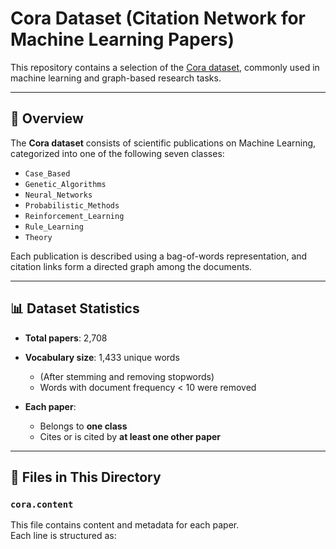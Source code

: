 # Cora Dataset (Citation Network for Machine Learning Papers)

This repository contains a selection of the [Cora dataset](http://www.research.whizbang.com/data), commonly used in machine learning and graph-based research tasks.

---

## 📄 Overview

The **Cora dataset** consists of scientific publications on Machine Learning, categorized into one of the following seven classes:

- `Case_Based`
- `Genetic_Algorithms`
- `Neural_Networks`
- `Probabilistic_Methods`
- `Reinforcement_Learning`
- `Rule_Learning`
- `Theory`

Each publication is described using a bag-of-words representation, and citation links form a directed graph among the documents.

---

## 📊 Dataset Statistics

- **Total papers**: 2,708  
- **Vocabulary size**: 1,433 unique words  
  - (After stemming and removing stopwords)
  - Words with document frequency < 10 were removed

- **Each paper**:
  - Belongs to **one class**
  - Cites or is cited by **at least one other paper**

---

## 📁 Files in This Directory

### `cora.content`

This file contains content and metadata for each paper.  
Each line is structured as:

